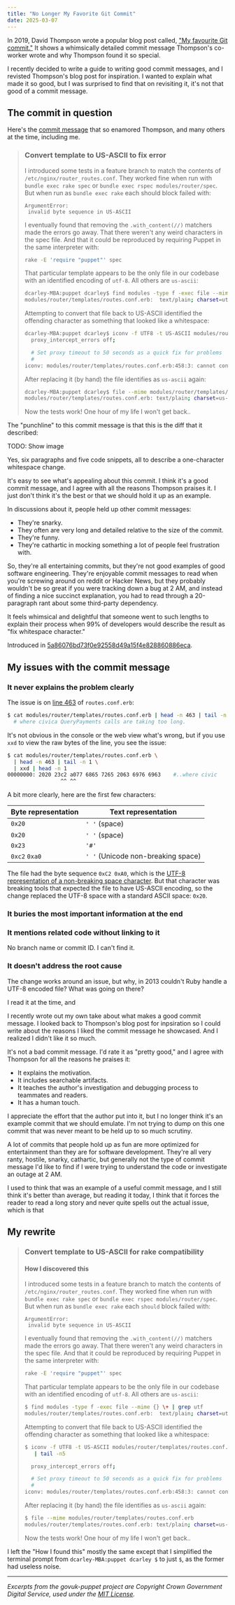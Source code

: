 ```yaml
---
title: "No Longer My Favorite Git Commit"
date: 2025-03-07
---
```


In 2019, David Thompson wrote a popular blog post called, ["My favourite Git commit."](https://dhwthompson.com/2019/my-favourite-git-commit) It shows a whimsically detailed commit message Thompson's co-worker wrote and why Thompson found it so special.

I recently decided to write a guide to writing good commit messages, and I revisted Thompson's blog post for inspiration. I wanted to explain what made it so good, but I was surprised to find that on revisiting it, it's not that good of a commit message.

## The commit in question

Here's the [commit message](https://github.com/alphagov/govuk-puppet/commit/63b36f93bf75a848e2125008aa1e880c5861cf46) that so enamored Thompson, and many others at the time, including me.

> ### Convert template to US-ASCII to fix error
>
> I introduced some tests in a feature branch to match the contents of
> `/etc/nginx/router_routes.conf`. They worked fine when run with `bundle exec
rake spec` or `bundle exec rspec modules/router/spec`. But when run as
> `bundle exec rake` each should block failed with:
>
> ```text
> ArgumentError:
>  invalid byte sequence in US-ASCII
> ```
>
> I eventually found that removing the `.with_content(//)` matchers made the
> errors go away. That there weren't any weird characters in the spec file. And
> that it could be reproduced by requiring Puppet in the same interpreter with:
>
> ```bash
> rake -E 'require "puppet"' spec
> ```
>
> That particular template appears to be the only file in our codebase with an
> identified encoding of `utf-8`. All others are `us-ascii`:
>
> ```bash
> dcarley-MBA:puppet dcarley$ find modules -type f -exec file --mime {} \+ | grep utf
> modules/router/templates/routes.conf.erb:  text/plain; charset=utf-8
> ```
>
> Attempting to convert that file back to US-ASCII identified the offending
> character as something that looked like a whitespace:
>
> ```bash
> dcarley-MBA:puppet dcarley$ iconv -f UTF8 -t US-ASCII modules/router/templates/routes.conf.erb 2>&1 | tail -n5
>   proxy_intercept_errors off;
>
>   # Set proxy timeout to 50 seconds as a quick fix for problems
>   #
> iconv: modules/router/templates/routes.conf.erb:458:3: cannot convert
> ```
>
> After replacing it (by hand) the file identifies as `us-ascii` again:
>
> ```bash
> dcarley-MBA:puppet dcarley$ file --mime modules/router/templates/routes.conf.erb
> modules/router/templates/routes.conf.erb: text/plain; charset=us-ascii
> ```
>
> Now the tests work! One hour of my life I won't get back..

The "punchline" to this commit message is that this is the diff that it described:

TODO: Show image

Yes, six paragraphs and five code snippets, all to describe a one-character whitespace change.

It's easy to see what's appealing about this commit. I think it's a good commit message, and I agree with all the reasons Thompson praises it. I just don't think it's the best or that we should hold it up as an example.

In discussions about it, people held up other commit messages:

- They're snarky.
- They often are very long and detailed relative to the size of the commit.
- They're funny.
- They're cathartic in mocking something a lot of people feel frustration with.

So, they're all entertaining commits, but they're not good examples of good software engineering. They're enjoyable commit messages to read when you're screwing around on reddit or Hacker News, but they probably wouldn't be so great if you were tracking down a bug at 2 AM, and instead of finding a nice succinct explanation, you had to read through a 20-paragraph rant about some third-party dependency.

It feels whimsical and delightful that someone went to such lengths to explain their process when 99% of developers would describe the result as "fix whitespace character."

Introduced in [5a86076bd73f0e92558d49a15f4e828860886eca](https://github.com/alphagov/govuk-puppet/commit/5a86076bd73f0e92558d49a15f4e828860886eca).

## My issues with the commit message

### It never explains the problem clearly

The issue is on [line 463](https://github.com/alphagov/govuk-puppet/blob/bfe3f647cc158e04ab6c80bee035d2e832582786/modules/router/templates/routes.conf.erb#L463) of `routes.conf.erb`:

```bash
$ cat modules/router/templates/routes.conf.erb | head -n 463 | tail -n 1
  # where civica QueryPayments calls are taking too long.
```

It's not obvious in the console or the web view what's wrong, but if you use `xxd` to view the raw bytes of the line, you see the issue:

```bash
$ cat modules/router/templates/routes.conf.erb \
  | head -n 463 | tail -n 1 \
  | xxd | head -n 1
00000000: 2020 23c2 a077 6865 7265 2063 6976 6963    #..where civic
                 ^^ ^^
```

A bit more clearly, here are the first few characters:

| Byte representation | Text representation                |
| ------------------- | ---------------------------------- |
| `0x20`              | `' '` (space)                      |
| `0x20`              | `' '` (space)                      |
| `0x23`              | `'#'`                              |
| `0xc2` `0xa0`       | `' '` (Unicode non-breaking space) |

The file had the byte sequence `0xC2 0xA0`, which is the [UTF-8 representation of a non-breaking space character](https://www.compart.com/en/unicode/U+00A0). But that character was breaking tools that expected the file to have US-ASCII encoding, so the change replaced the UTF-8 space with a standard ASCII space: `0x20`.

### It buries the most important information at the end

### It mentions related code without linking to it

No branch name or commit ID. I can't find it.

### It doesn't address the root cause

The change works around an issue, but why, in 2013 couldn't Ruby handle a UTF-8 encoded file? What was going on there?

I read it at the time, and

I recently wrote out my own take about what makes a good commit message. I looked back to Thompson's blog post for inpsiration so I could write about the reasons I liked the commit message he showcased. And I realized I didn't like it so much.

It's not a bad commit message. I'd rate it as "pretty good," and I agree with Thompson for all the reasons he praises it:

- It explains the motivation.
- It includes searchable artifacts.
- It teaches the author's investigation and debugging process to teammates and readers.
- It has a human touch.

I appreciate the effort that the author put into it, but I no longer think it's an example commit that we should emulate. I'm not trying to dump on this one commit that was never meant to be held up to so much scrutiny.

A lot of commits that people hold up as fun are more optimized for entertainment than they are for software development. They're all very ranty, hostile, snarky, cathartic, but generally not the type of commit message I'd like to find if I were trying to understand the code or investigate an outage at 2 AM.

I used to think that was an example of a useful commit message, and I still think it's better than average, but reading it today, I think that it forces the reader to read a long story and never quite spells out the actual issue, which is that

## My rewrite

> ### Convert template to US-ASCII for rake compatibility
>
> #### How I discovered this
>
> I introduced some tests in a feature branch to match the contents of
> `/etc/nginx/router_routes.conf`. They worked fine when run with `bundle exec
rake spec` or `bundle exec rspec modules/router/spec`. But when run as
> `bundle exec rake` each `should` block failed with:
>
> ```text
> ArgumentError:
>  invalid byte sequence in US-ASCII
> ```
>
> I eventually found that removing the `.with_content(//)` matchers made the
> errors go away. That there weren't any weird characters in the spec file. And
> that it could be reproduced by requiring Puppet in the same interpreter with:
>
> ```bash
> rake -E 'require "puppet"' spec
> ```
>
> That particular template appears to be the only file in our codebase with an
> identified encoding of `utf-8`. All others are `us-ascii`:
>
> ```bash
> $ find modules -type f -exec file --mime {} \+ | grep utf
> modules/router/templates/routes.conf.erb:  text/plain; charset=utf-8
> ```
>
> Attempting to convert that file back to US-ASCII identified the offending
> character as something that looked like a whitespace:
>
> ```bash
> $ iconv -f UTF8 -t US-ASCII modules/router/templates/routes.conf.erb 2>&1 \
>    | tail -n5
>
>   proxy_intercept_errors off;
>
>   # Set proxy timeout to 50 seconds as a quick fix for problems
>   #
> iconv: modules/router/templates/routes.conf.erb:458:3: cannot convert
>
> ```
>
> After replacing it (by hand) the file identifies as `us-ascii` again:
>
> ```bash
> $ file --mime modules/router/templates/routes.conf.erb
> modules/router/templates/routes.conf.erb: text/plain; charset=us-ascii
> ```
>
> Now the tests work! One hour of my life I won't get back..

I left the "How I found this" mostly the same except that I simplified the terminal prompt from `dcarley-MBA:puppet dcarley $` to just `$`, as the former had useless noise.

---

_Excerpts from the govuk-puppet project are Copyright Crown Government Digital Service, used under the [MIT License](https://github.com/alphagov/govuk-puppet/blob/main/LICENCE.md)._
